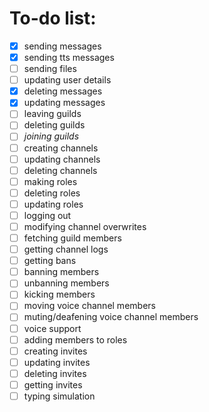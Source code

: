 # To-do list:
- [x] sending messages
- [x] sending tts messages
- [ ] sending files
- [ ] updating user details
- [x] deleting messages
- [x] updating messages
- [ ] leaving guilds
- [ ] deleting guilds
- [ ] _joining guilds_
- [ ] creating channels
- [ ] updating channels
- [ ] deleting channels
- [ ] making roles
- [ ] deleting roles
- [ ] updating roles
- [ ] logging out
- [ ] modifying channel overwrites
- [ ] fetching guild members
- [ ] getting channel logs
- [ ] getting bans
- [ ] banning members
- [ ] unbanning members
- [ ] kicking members
- [ ] moving voice channel members
- [ ] muting/deafening voice channel members
- [ ] voice support
- [ ] adding members to roles
- [ ] creating invites
- [ ] updating invites
- [ ] deleting invites
- [ ] getting invites
- [ ] typing simulation